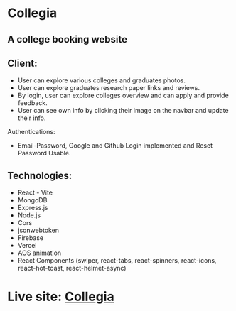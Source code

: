 # Collegia
## A college booking website

## Client:

- User can explore various colleges and graduates photos.
- User can explore graduates research paper links and reviews.
- By login, user can explore colleges overview and can apply and provide feedback.
- User can see own info by clicking their image on the navbar and update their info.

Authentications:
- Email-Password, Google and Github Login implemented and Reset Password Usable.

## Technologies:
- React - Vite
- MongoDB
- Express.js
- Node.js
- Cors
- jsonwebtoken
- Firebase
- Vercel
- AOS animation
- React Components (swiper, react-tabs, react-spinners, react-icons, react-hot-toast, react-helmet-async)

# Live site: [Collegia](https://collegia2019.web.app/)